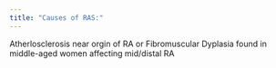 ```yaml
---
title: "Causes of RAS:"
---
```

Atherlosclerosis near orgin of RA or Fibromuscular Dyplasia found in middle-aged women affecting mid/distal RA

